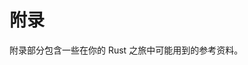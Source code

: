 # 附录

<!-- https://github.com/rust-lang/book/blob/main/src/appendix-00.md -->
<!-- commit 1fedfc4b96c2017f64ecfcf41a0a07e2e815f24f -->

附录部分包含一些在你的 Rust 之旅中可能用到的参考资料。
